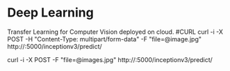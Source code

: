 # Deep Learning

Transfer Learning for Computer Vision deployed on cloud.
#CURL
curl -i -X POST -H "Content-Type: multipart/form-data" -F "file=@image.jpg" http://<public-ip>:5000/inceptionv3/predict/

curl -i -X POST -F "file=@images.jpg" http://<public-ip>:5000/inceptionv3/predict/
